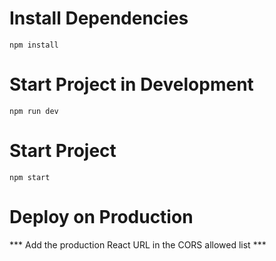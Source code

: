 # Install Dependencies
`npm install`

# Start Project in Development
`npm run dev`

# Start Project
`npm start`

# Deploy on Production

*** Add the production React URL in the CORS allowed list ***

